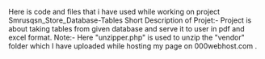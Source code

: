 Here is code and files that i have used while working on project Smrusqsn_Store_Database-Tables
Short Description of Projet:- Project is about taking tables from given database and serve it to user in pdf and excel format. 
Note:- Here "unzipper.php" is used to unzip the "vendor" folder which I have uploaded while hosting my page on 000webhost.com .
